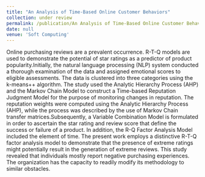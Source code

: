 ```yaml
---
title: "An Analysis of Time-Based Online Customer Behaviors"
collection: under review
permalink: /publication/An Analysis of Time-Based Online Customer Behaviors
date: null
venue: 'Soft Computing'
---
```

Online purchasing reviews are a prevalent occurrence.  R-T-Q models are used to demonstrate the potential of star ratings as a predictor of product popularity.Initially, the natural language processing (NLP) system conducted a thorough examination of the data and assigned emotional scores to eligible assessments. The data is clustered into three categories using the k-means++ algorithm. The study used the Analytic Hierarchy Process (AHP) and the Markov Chain Model to construct a Time-based Reputation Judgment Model for the purpose of monitoring changes in reputation. The reputation weights were computed using the Analytic Hierarchy Process (AHP), while the process was described by the use of Markov Chain transfer matrices.Subsequently, a Variable Combination Model is formulated in order to ascertain the star rating and review score that define the success or failure of a product. In addition, the R-Q Factor Analysis Model included the element of time. The present work employs a distinctive R-T-Q factor analysis model to demonstrate that the presence of extreme ratings might potentially result in the generation of extreme reviews. This study revealed that individuals mostly report negative purchasing experiences. The organization has the capacity to readily modify its methodology to similar obstacles.
